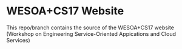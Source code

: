 # WESOA+CS17 Website
This repo/branch contains the source of the WESOA+CS17 website (Workshop on Engineering Service-Oriented Appications and Cloud Services)
